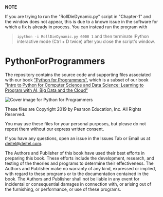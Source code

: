 **NOTE**

If you are trying to run the "RollDieDynamic.py" script in "Chapter-1" and the window does not appear, this is due to a known issue in the software for which a fix is already in process. You can instead run the program with
>`ipython -i RollDieDynamic.py 6000 1`
and then terminate IPython interactive mode (Ctrl + D twice) after you close the script's window.

# PythonForProgrammers

The repository contains the source code and supporting files associated with our book <a href=https://amzn.to/2Kd8dQk target="_blank">"Python for Programmers"</a>, which is a subset of our book <a href=https://amzn.to/2KfCptN target="_blank">"Intro to Python for Computer Science and Data Science: Learning to Program with AI, Big Data and the Cloud"</a>
    
![Cover image for Python for Programmers](http://deitel.com/bookresources/PythonFP/PythonForProgrammersCover.png)

These files are Copyright 2019 by Pearson Education, Inc. All Rights Reserved. 

You may use these files for your personal purposes, but please do not repost them without our express written consent.

If you have any questions, open an issue in the Issues Tab or Email us at deitel@deitel.com.

The Authors and Publisher of this book have used their best efforts in preparing this book. These efforts include the development, research, and testing of the theories and programs to determine their effectiveness. The Authors and Publisher make no warranty of any kind, expressed or implied, with regard to these programs or to the documentation contained in the book. The Authors and Publisher shall not be liable in any event for incidental or consequential damages in connection with, or arising out of the furnishing, or performance, or use of these programs.
